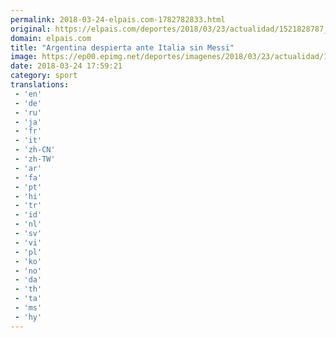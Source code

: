 ```yaml
---
permalink: 2018-03-24-elpais.com-1782782833.html
original: https://elpais.com/deportes/2018/03/23/actualidad/1521828787_527237.html#?ref=rss&format=simple&link=link
domain: elpais.com
title: "Argentina despierta ante Italia sin Messi"
image: https://ep00.epimg.net/deportes/imagenes/2018/03/23/actualidad/1521828787_527237_1521841941_rrss_normal.jpg
date: 2018-03-24 17:59:21
category: sport
translations: 
 - 'en'
 - 'de'
 - 'ru'
 - 'ja'
 - 'fr'
 - 'it'
 - 'zh-CN'
 - 'zh-TW'
 - 'ar'
 - 'fa'
 - 'pt'
 - 'hi'
 - 'tr'
 - 'id'
 - 'nl'
 - 'sv'
 - 'vi'
 - 'pl'
 - 'ko'
 - 'no'
 - 'da'
 - 'th'
 - 'ta'
 - 'ms'
 - 'hy'
---
```


